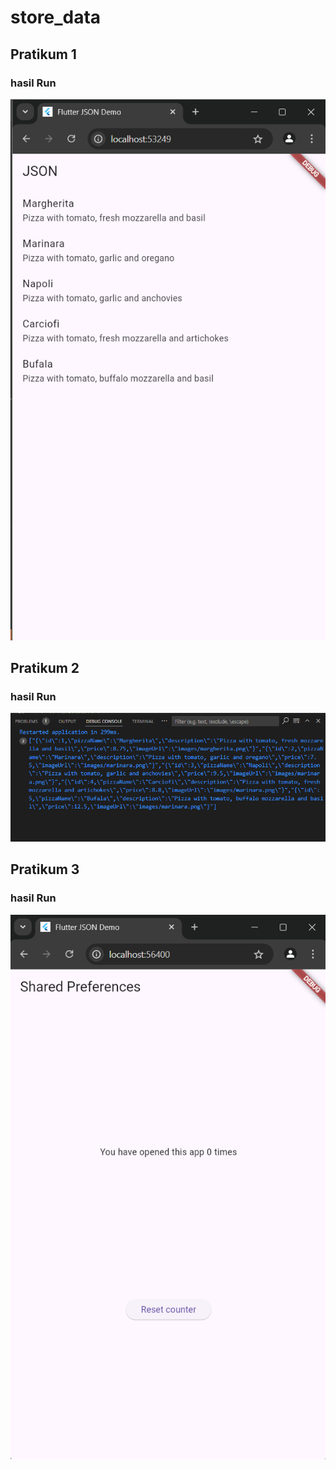 # **store_data**

## **Pratikum 1**

### hasil Run

![Screenshoot yonatan](image/P1.png)

## **Pratikum 2**

### hasil Run

![Screenshoot yonatan](image/P2.png)

## **Pratikum 3**

### hasil Run

![Screenshoot yonatan](image/P3.png)